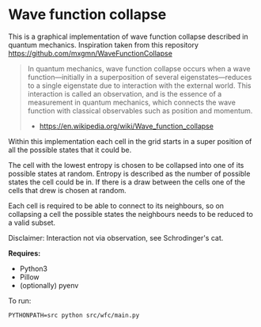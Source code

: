 # Wave function collapse

This is a graphical implementation of wave function collapse described in quantum 
mechanics. Inspiration taken from this repository 
https://github.com/mxgmn/WaveFunctionCollapse

> In quantum mechanics, wave function collapse occurs when a wave function—initially in a superposition of several eigenstates—reduces to a single eigenstate due to interaction with the external world. This interaction is called an observation, and is the essence of a measurement in quantum mechanics, which connects the wave function with classical observables such as position and momentum. 
> 
> - https://en.wikipedia.org/wiki/Wave_function_collapse

Within this implementation each cell in the grid starts in a super position of all the 
possible states that it could be.

The cell with the lowest entropy is chosen to be collapsed into one of its possible 
states at random. Entropy is described as the number
of possible states the cell could be in. If there is a draw between the cells one of
the cells that drew is chosen at random.

Each cell is required to be able to connect to its neighbours, so on collapsing a cell
the possible states the neighbours needs to be reduced to a valid subset. 


Disclaimer: Interaction not via observation, see Schrodinger's cat.

**Requires:**
* Python3 
* Pillow
* (optionally) pyenv


To run:

`PYTHONPATH=src python src/wfc/main.py`